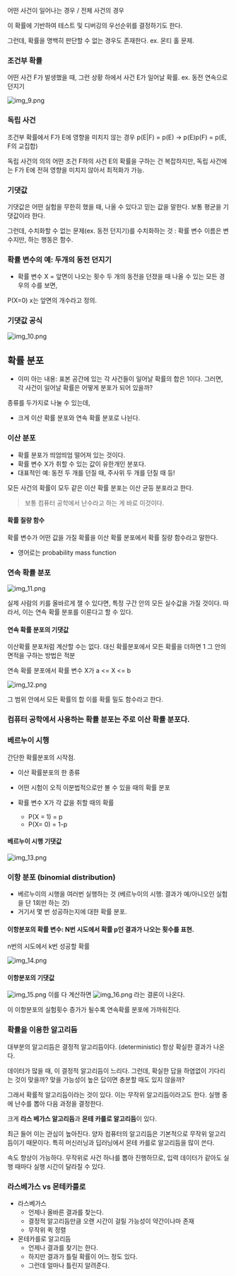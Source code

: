 어떤 사건이 일어나는 경우 / 전체 사건의 경우

이 확률에 기반하여 테스트 및 디버깅의 우선순위를 결정하기도 한다.

그런데, 확률을 명백히 판단할 수 없는 경우도 존재한다.
ex. 몬티 홀 문제.

### 조건부 확률
어떤 사건 F가 발생했을 때, 그런 상황 하에서 사건 E가 일어날 확률.
ex. 동전 연속으로 던지기

![img_9.png](img_9.png)

### 독립 사건
조건부 확률에서 F가 E에 영향을 미치지 않는 경우
p(E|F) = p(E) ->  p(E)p(F) = p(E, F의 교집합)

독립 사건의 의의
어떤 조건 F하의 사건 E의 확률을 구하는 건 복잡하지만, 독립 사건에는 F가 E에 전혀 영향을 미치지 않아서 최적화가 가능.


### 기댓값
기댓값은 어떤 실험을 무한히 했을 때, 나올 수 있다고 믿는 값을 말한다.
보통 평균을 기댓값이라 한다.

그런데, 수치화할 수 없는 문제(ex. 동전 던지기)를 수치화하는 것 : 확률 변수
이름은 변수지만, 하는 행동은 함수.

### 확률 변수의 예: 두개의 동전 던지기
- 확률 변수 X = 앞면이 나오는 횟수
두 개의 동전을 던졌을 때 나올 수 있는 모든 경우의 수를 보면, 

P(X=0) 
x는 앞면의 개수라고 정의.

### 기댓값 공식
![img_10.png](img_10.png)

## 확률 분포
- 이미 아는 내용: 표본 공간에 있는 각 사건들이 일어날 확률의 합은 1이다.
그러면, 각 사건이 일어날 확률은 어떻게 분포가 되어 있을까?

종류를 두가지로 나눌 수 있는데, 
- 크게 이산 확률 분포와 연속 확률 분포로 나뉜다.

### 이산 분포
- 확률 분포가 띄엄띄엄 떨어져 있는 것이다.
- 확률 변수 X가 취할 수 있는 값이 유한개인 분포다.
- 대표적인 예: 동전 두 개를 던질 때, 주사위 두 개를 던질 때 등!

모든 사건의 확률이 모두 같은 이산 확률 분포는 이산 균등 분포라고 한다. 
> 보통 컴퓨터 공학에서 난수라고 하는 게 바로 이것이다.

#### 확률 질량 함수
확률 변수가 어떤 값을 가질 확률을 이산 확률 분포에서 확률 질량 함수라고 말한다.
- 영어로는 probability mass function

### 연속 확률 분포
![img_11.png](img_11.png)

실제 사람의 키를 올바르게 잴 수 있다면, 특정 구간 안의 모든 실수값을 가질 것이다.
따라서, 이는 연속 확률 분포를 이룬다고 할 수 있다.

#### 연속 확률 분포의 기댓값
이산확률 분포처럼 계산할 수는 없다. 
대신 확률분포에서 모든 확률을 더하면 1
그 안의 면적을 구하는 방법은 적분

연속 확률 분포에서 확률 변수 X가 a <= X <= b

![img_12.png](img_12.png)

그 범위 안에서 모든 확률의 합
이를 확률 밀도 함수라고 한다.

### 컴퓨터 공학에서 사용하는 확률 분포는 주로 이산 확률 분포다.

### 베르누이 시행
간단한 확률분포의 시작점.
- 이산 확률분포의 한 종류
- 어떤 시험이 오직 이분법적으로만 볼 수 있을 때의 확률 분포

- 확률 변수 X가 각 값을 취할 때의 확률
  - P(X = 1) = p
  - P(X= 0) = 1-p
#### 베르누이 시행 기댓값
![img_13.png](img_13.png)

### 이항 분포 (binomial distribution)
- 베르누이의 시행을 여러번 실행하는 것 (베르누이의 시행: 결과가 예/아니오인 실험을 단 1회만 하는 것)
- 거기서 몇 번 성공하는지에 대한 확률 분포.

#### 이항분포의 확률 변수: N번 시도에서 확률 p인 결과가 나오는 횟수를 표현.
n번의 시도에서 k번 성공할 확률

![img_14.png](img_14.png)


#### 이항분포의 기댓값
![img_15.png](img_15.png)
이를 다 계산하면 
![img_16.png](img_16.png)
라는 결론이 나온다.

이 이항분포의 실험횟수 증가가 될수록 연속확률 분포에 가까워진다.

### 확률을 이용한 알고리듬
대부분의 알고리듬은 결정적 알고리듬이다. (deterministic)
항상 확실한 결과가 나온다.

데이터가 많을 때, 이 결정적 알고리듬이 느리다.
그런데, 확실한 답을 하염없이 기다리는 것이 맞을까?
맞을 가능성이 높은 답이면 충분할 때도 있지 않을까?

그래서 확률적 알고리듬이라는 것이 있다.
이는 무작위 알고리듬이라고도 한다. 실행 중에 난수를 뽑아 다음 과정을 결정한다.

크게 **라스 베가스 알고리듬**과 **몬테 카를로 알고리듬**이 있다.

최근 들어 이는 관심이 높아진다. 양자 컴퓨터의 알고리듬은 기본적으로 무작위 알고리듬이기 때문이다.
특히 머신러닝과 딥러닝에서 몬테 카를로 알고리듬을 많이 쓴다.

속도 향상이 가능하다.
무작위로 사건 하나를 뽑아 진행하므로, 입력 데이터가 같아도 실행 때마다 실행 시간이 달라질 수 있다.

### 라스베가스 vs 몬테카를로
- 라스베가스
  - 언제나 올바른 결과를 찾는다.
  - 결정적 알고리듬만큼 오랜 시간이 걸릴 가능성이 약간이나마 존재
  - 무작위 퀵 정렬
- 몬테카를로 알고리듬
  - 언제나 결과를 찾기는 한다.
  - 하지만 결과가 틀릴 확률이 어느 정도 있다. 
  - 그런데 얼마나 틀린지 알려준다.


